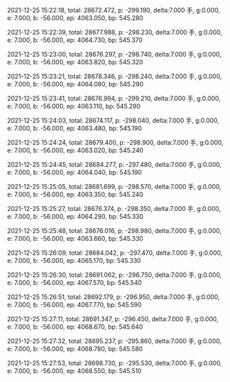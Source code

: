2021-12-25 15:22:18, total: 28672.472, p: -299.190, delta:7.000 手, g:0.000, e: 7.000, b: -56.000, ep: 4063.050, bp: 545.280

2021-12-25 15:22:39, total: 28677.988, p: -298.230, delta:7.000 手, g:0.000, e: 7.000, b: -56.000, ep: 4064.730, bp: 545.370

2021-12-25 15:23:00, total: 28676.297, p: -298.740, delta:7.000 手, g:0.000, e: 7.000, b: -56.000, ep: 4063.820, bp: 545.320

2021-12-25 15:23:21, total: 28678.346, p: -298.240, delta:7.000 手, g:0.000, e: 7.000, b: -56.000, ep: 4064.080, bp: 545.290

2021-12-25 15:23:41, total: 28676.994, p: -299.210, delta:7.000 手, g:0.000, e: 7.000, b: -56.000, ep: 4063.110, bp: 545.290

2021-12-25 15:24:03, total: 28674.117, p: -298.040, delta:7.000 手, g:0.000, e: 7.000, b: -56.000, ep: 4063.480, bp: 545.190

2021-12-25 15:24:24, total: 28679.400, p: -298.900, delta:7.000 手, g:0.000, e: 7.000, b: -56.000, ep: 4063.020, bp: 545.240

2021-12-25 15:24:45, total: 28684.277, p: -297.480, delta:7.000 手, g:0.000, e: 7.000, b: -56.000, ep: 4064.040, bp: 545.190

2021-12-25 15:25:05, total: 28681.699, p: -298.570, delta:7.000 手, g:0.000, e: 7.000, b: -56.000, ep: 4063.350, bp: 545.240

2021-12-25 15:25:27, total: 28676.374, p: -298.350, delta:7.000 手, g:0.000, e: 7.000, b: -56.000, ep: 4064.290, bp: 545.330

2021-12-25 15:25:48, total: 28676.016, p: -298.980, delta:7.000 手, g:0.000, e: 7.000, b: -56.000, ep: 4063.660, bp: 545.330

2021-12-25 15:26:09, total: 28684.042, p: -297.470, delta:7.000 手, g:0.000, e: 7.000, b: -56.000, ep: 4065.170, bp: 545.330

2021-12-25 15:26:30, total: 28691.062, p: -296.750, delta:7.000 手, g:0.000, e: 7.000, b: -56.000, ep: 4067.570, bp: 545.540

2021-12-25 15:26:51, total: 28692.179, p: -296.950, delta:7.000 手, g:0.000, e: 7.000, b: -56.000, ep: 4067.770, bp: 545.590

2021-12-25 15:27:11, total: 28691.347, p: -296.450, delta:7.000 手, g:0.000, e: 7.000, b: -56.000, ep: 4068.670, bp: 545.640

2021-12-25 15:27:32, total: 28695.237, p: -295.860, delta:7.000 手, g:0.000, e: 7.000, b: -56.000, ep: 4068.780, bp: 545.580

2021-12-25 15:27:53, total: 28698.730, p: -295.530, delta:7.000 手, g:0.000, e: 7.000, b: -56.000, ep: 4068.550, bp: 545.510